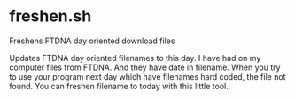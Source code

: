 # freshen.sh
Freshens FTDNA day oriented download files

Updates FTDNA day oriented filenames to this day. I have had on my computer files from FTDNA. And they have date in filename. When you try to use your program next day which have filenames hard coded, the file not found. You can freshen filename to today with this little tool.
